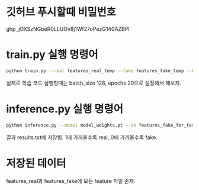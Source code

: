 # 깃허브 푸시할때 비밀번호

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


# train.py 실행 명령어 

```bash
python train.py --real features_real_temp --fake features_fake_temp --batch_size 1 --epochs 1
```
실제로 학습 코드 실행할때는 batch_size 128, epochs 20으로 설정해서 해보자.


# inference.py 실행 명령어

```bash
python inference.py --model model_weights.pt --in features_fake_for_test.txt --out result.txt
```

결과 results.txt에 저장됨. 1에 가까울수록 real, 0에 가까울수록 fake.

# 저장된 데이터
features_real과 features_fake에 모든 feature 파일 존재. 